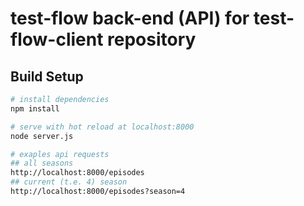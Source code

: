 # test-flow back-end (API) for test-flow-client repository

## Build Setup

``` bash
# install dependencies
npm install

# serve with hot reload at localhost:8000
node server.js

# exaples api requests
## all seasons
http://localhost:8000/episodes
## current (t.e. 4) season
http://localhost:8000/episodes?season=4